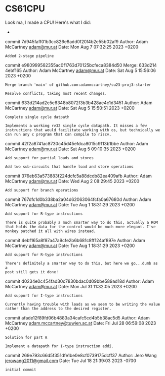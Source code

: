 # CS61CPU

Look ma, I made a CPU! Here's what I did:

-
commit 7d945faff01b3cc826e8add0f20f4b2e55b02af9
Author: Adam McCartney <adam@mur.at>
Date:   Mon Aug 7 07:32:25 2023 +0200

    Added 2-stage pipeline

commit e980999562355ac0f1763d70125bcfeca8384d50
Merge: 633d214 4ebf165
Author: Adam McCartney <adam@mur.at>
Date:   Sat Aug 5 15:56:06 2023 +0200

    Merge branch 'main' of github.com:adammccartney/su23-proj3-starter
    
    Resolve conflicts, taking most recent changes.

commit 633d214ad2e5e6348b8072f3b3b428ae4c1d3451
Author: Adam McCartney <adam@mur.at>
Date:   Sat Aug 5 15:50:51 2023 +0200

    Complete single cycle datpath
    
    Implements a working rv32 single cycle datapath. It misses a few
    instructions that would facilitate working with os, but technically we
    can run any c program that can compile to riscv.

commit 42f2a8741ac8730c45d45efdca8015c9113b1bbe
Author: Adam McCartney <adam@mur.at>
Date:   Sat Aug 5 09:10:35 2023 +0200

    Add support for partial loads and stores
    
    Add two sub-circuits that handle load and store operations

commit 376eb63a573883f224dcfc5a88dcdb82ea409afb
Author: Adam McCartney <adam@mur.at>
Date:   Wed Aug 2 08:29:45 2023 +0200

    Add support for branch operations

commit 767dfc1d0b338ba2a04d62063064fcfa0a67680d
Author: Adam McCartney <adam@mur.at>
Date:   Tue Aug 1 18:31:29 2023 +0200

    Add support for R-type instructions
    
    There is quite probably a much smarter way to do this, actually a ROM
    that holds the data for the control would be much more elegant. I've
    monkey patched it all with wires instead.

commit 4ebf165a8f87a47a9cfe2b6b681c8ff124af897e
Author: Adam McCartney <adam@mur.at>
Date:   Tue Aug 1 18:31:29 2023 +0200

    Add support for R-type instructions
    
    There's definitely a smarter way to do this, but here we go...dumb as a
    post still gets it done!

commit d0234e0c454fad30c7830bdac0d09bbe589ad18d
Author: Adam McCartney <adam@mur.at>
Date:   Mon Jul 31 11:32:05 2023 +0200

    Add support for I-type instructions
    
    Currently having trouble with loads as we seem to be writing the value
    rather than the address to the desired register.

commit afade12f89fd06b4883a34cafc5cd4b5b38ac5d5
Author: Adam McCartney <adam.mccartney@tuwien.ac.at>
Date:   Fri Jul 28 06:59:08 2023 +0200

    Solution for part A
    
    Implement a datapath for I-type instruction addi.

commit 269e793c66d5f351dfe1be0e8cf0739175dcff37
Author: Jero Wang <jerowang2011@gmail.com>
Date:   Tue Jul 18 21:39:03 2023 -0700

    initial commit

